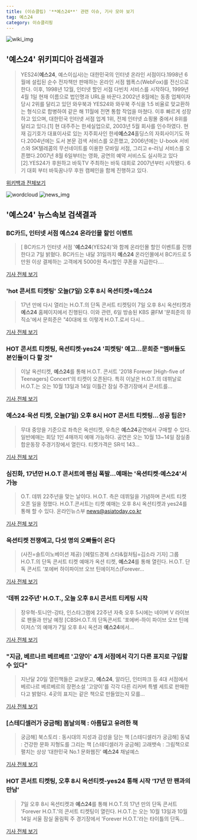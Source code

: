 ```yaml
---
title: (이슈클립) '**예스24**' 관련 이슈, 기사 모아 보기
tag: 예스24
category: 이슈클리핑
---
```

![wiki_img](https://user-images.githubusercontent.com/42597476/44503234-41136a80-a6d0-11e8-9071-6fc6418eafe4.png)
## **'**예스24**'** 위키피디아 검색결과
>YES24(**예스24**, 예스이십사)는 대한민국의 인터넷 온라인 서점이다.1998년 6월에 설립된 순수 전자책만 판매하는 온라인 서점 웹폭스(WebFox)를 전신으로 한다. 이후, 1998년 12월, 인터넷 할인 서점 다빈치 서비스를 시작하다, 1999년 4월 1일 현재 이름으로 법인명과 URL을 바꾼다.2002년 8월에는 동종 업체이자 당시 2위를 달리고 있던 와우북과 YES24와 와우북 주식을 1:5 비율로 맞교환하는 형식으로 합병하여 같은 해 11월에 전면 통합 작업을 마쳤다. 이후 빠르게 성장하고 있으며, 대한민국 인터넷 서점 업계 1위, 전체 인터넷 쇼핑몰 중에서 8위를 달리고 있다.[1] 현 대주주는 한세실업으로, 2003년 5월 회사를 인수하였다. 현재 김기호가 대표이사로 있는 지주회사인 한세**예스24**홀딩스의 자회사이기도 하다.2004년에는 도서 본문 검색 서비스를 오픈했고, 2006년에는 U-book 서비스와 SK텔레콤의 무선네이트를 이용한 모바일 서점, 그리고 e-러닝 서비스를 오픈했다.2007년 8월 6일부터는 영화, 공연의 예약 서비스도 실시하고 있다[2].YES24가 후원하고 바둑TV 주최하는 바둑 대회로 2007년부터 시작됐다.
6기 대회 부터 바둑꿈나무 후원 캠페인을 함께 진행하고 있다.

<a href="https://ko.wikipedia.org/wiki/예스24" target="_blank">위키백과 전체보기</a>

![wordcloud](https://s3.ap-northeast-2.amazonaws.com/lyrics101-wordcloud/2018-09-07-1536314892.png)
![news_img](https://user-images.githubusercontent.com/42597476/44507050-1206f400-a6e4-11e8-8d98-7ffbfebb353f.png)
## **'**예스24**'** 뉴스속보 검색결과
### BC카드, 인터넷 서점 **예스24** 온라인몰 할인 이벤트

>[ BC카드가 인터넷 서점 '**예스24**(YES24)'와 함께 온라인몰 할인 이벤트를 진행한다고 7일 밝혔다. BC카드는 내달 31일까지 **예스24** 온라인몰에서 BC카드로 5만원 이상 결제하는 고객에게 5000원 즉시할인 쿠폰을 지급한다....

<a href="http://view.asiae.co.kr/news/view.htm?idxno=2018090708592300117" target="_blank">기사 전체 보기</a>

### 'hot 콘서트 티켓팅' 오늘(7일) 오후 8시 옥션티켓+**예스24**

>17년 만에 다시 열리는 H.O.T.의 단독 콘서트 티켓팅이 7일 오후 8시 옥션티켓과 **예스24** 홈페이지에서 진행된다. 이와 관련, 6일 방송된 KBS 쿨FM '문희준의 뮤직쇼'에서 문희준은 "40대에 또 이렇게 H.O.T.로서 다시...

<a href="http://news20.busan.com/controller/newsController.jsp?newsId=20180907000031" target="_blank">기사 전체 보기</a>

### HOT 콘서트 티켓팅, 옥션티켓·yes24 '피켓팅' 예고…문희준 "멤버들도 본인들이 다 할 것"

>이날 옥션티켓, **예스24**를 통해 H.O.T. 콘서트 '2018 Forever [High-five of Teenagers] Concert'의 티켓이 오픈된다. 특히 이날은 H.O.T.의 데뷔날로 H.O.T.는 오는 10월 13일과 14일 이틀간 잠실 주경기장에서 콘서트를...

<a href="http://www.asiatoday.co.kr/view.php?key=20180907001016134" target="_blank">기사 전체 보기</a>

### **예스24**·옥션 티켓, 오늘(7일) 오후 8시 HOT 콘서트 티켓팅…성공 팁은?

>무대 중앙을 기준으로 좌측은 옥션티켓, 우측은 **예스24**공연에서 구매할 수 있다. 일반예매는 회당 1인 4매까지 예매 가능하다. 공연은 오는 10월 13~14일 잠실종합운동장 주경기장에서 열린다. 티켓가격은 SR석 143...

<a href="http://www.kookje.co.kr/news2011/asp/newsbody.asp?code=0500&key=20180907.99099002836" target="_blank">기사 전체 보기</a>

### 심진화, 17년만 H.O.T 콘서트에 팬심 폭발…예매는 '옥션티켓·**예스24**'서 가능

>O.T. 데뷔 22주년을 맞는 날이다. H.O.T. 측은 데뷔일을 기념하며 콘서트 티켓 오픈 일을 정했다. H.O.T.콘서트는 티켓 예매는 오후 8시 옥션티켓과 yes24를 통해 할 수 있다. 온라인뉴스부 news@asiatoday.co.kr

<a href="http://www.asiatoday.co.kr/view.php?key=20180907010004277" target="_blank">기사 전체 보기</a>

### 옥션티켓 전쟁예고, 다섯 명의 오빠들이 온다

>(사진=솔트이노베이션 제공) [헤럴드경제 스타&컬처팀=김소라 기자] 그룹 H.O.T.의 단독 콘서트 티켓 예매가 옥션 티켓, **예스24**를 통해 열린다. H.O.T. 단독 콘서트 ‘포에버 하이파이브 오브 틴에이저스(Forever...

<a href="http://biz.heraldcorp.com/culture/view.php?ud=201809071556263646341_1" target="_blank">기사 전체 보기</a>

### '데뷔 22주년' H.O.T., 오늘 오후 8시 콘서트 티케팅 시작

>장우혁-토니안-강타, 인스타그램에 22주년 자축 오후 5시에는 네이버 V 라이브로 팬들과 만날 예정 [CBSH.O.T.의 단독콘서트 '포에버-하이 파이브 오브 틴에이저스'의 예매가 7일 오후 8시 옥션과 **예스24**에서...

<a href="http://www.nocutnews.co.kr/news/5028411" target="_blank">기사 전체 보기</a>

### "지금, 베르나르 베르베르 '고양이' 4개 서점에서 각기 다른 표지로 구입할 수 있다"

>지난달 20일 열린책들은 교보문고, **예스24**, 알라딘, 인터파크 등 4대 서점에서 베르나르 베르베르의 장편소설 '고양이'를 각각 다른 리커버 특별 세트로 판매한다고 밝혔다. 4곳의 표지는 같은 책으로 만들었는지 모를...

<a href="http://www.insight.co.kr/news/177062" target="_blank">기사 전체 보기</a>

### [스테디셀러가 궁금해] 봄날의책 : 아름답고 유려한 책

>궁금해] 북스토리 : 동시대의 지성과 감성을 담는 책 [스테디셀러가 궁금해] 동녘 : 건강한 문화 지형도를 그리는 책 [스테디셀러가 궁금해] 고래뱃속 : 그림책으로 펼치는 상상 ‘대한민국 No.1 문화웹진’ **예스24** 채널예스

<a href="http://ch.yes24.com/Article/View/36952" target="_blank">기사 전체 보기</a>

### HOT 콘서트 티켓팅, 오후 8시 옥션티켓-yes24 통해 시작 ‘17년 만 팬과의 만남’

>7일 오후 8시 옥션티켓과 **예스24**를 통해 H.O.T.의 17년 만의 단독 콘서트 'Forever H.O.T.'의 콘서트 티켓팅이 열린다. H.O.T.는 오는 10월 13일과 10월 14일 서울 잠실 올림픽 주 경기장에서 'Forever H.O.T.'라는 타이틀의 단독...

<a href="http://news.mtn.co.kr/newscenter/news_viewer.mtn?gidx=2018090710155835734" target="_blank">기사 전체 보기</a>


